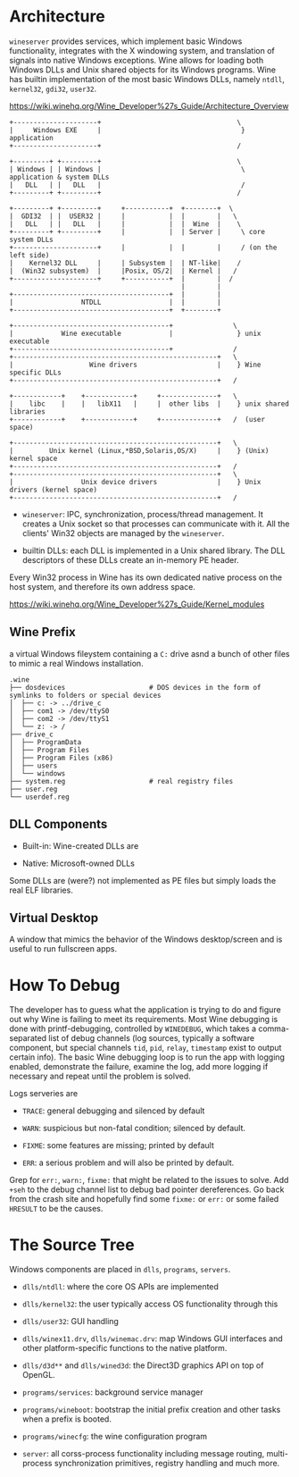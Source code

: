 # Architecture

`wineserver` provides services, which implement basic Windows functionality, integrates with the X windowing system, and translation of signals into native Windows exceptions. Wine allows for loading both Windows DLLs and Unix shared objects for its Windows programs. Wine has builtin implementation of the most basic Windows DLLs, namely `ntdll`, `kernel32`, `gdi32`, `user32`.

https://wiki.winehq.org/Wine_Developer%27s_Guide/Architecture_Overview

```
+---------------------+                                  \
|     Windows EXE     |                                   } application
+---------------------+                                  /

+---------+ +---------+                                  \
| Windows | | Windows |                                   \ application & system DLLs
|   DLL   | |   DLL   |                                   /
+---------+ +---------+                                  /

+---------+ +---------+     +-----------+  +--------+  \
|  GDI32  | |  USER32 |     |           |  |        |   \
|   DLL   | |   DLL   |     |           |  |  Wine  |    \
+---------+ +---------+     |           |  | Server |     \ core system DLLs
+---------------------+     |           |  |        |     / (on the left side)
|    Kernel32 DLL     |     | Subsystem |  | NT-like|    /
|  (Win32 subsystem)  |     |Posix, OS/2|  | Kernel |   /
+---------------------+     +-----------+  |        |  / 
                                           |        |
+---------------------------------------+  |        |
|                 NTDLL                 |  |        |
+---------------------------------------+  +--------+

+---------------------------------------+               \
|            Wine executable            |                } unix executable
+---------------------------------------+               /
+---------------------------------------------------+   \
|                   Wine drivers                    |    } Wine specific DLLs
+---------------------------------------------------+   /

+------------+    +------------+     +--------------+   \
|    libc    |    |   libX11   |     |  other libs  |    } unix shared libraries
+------------+    +------------+     +--------------+   /  (user space)

+---------------------------------------------------+   \
|         Unix kernel (Linux,*BSD,Solaris,OS/X)     |    } (Unix) kernel space
+---------------------------------------------------+   /
+---------------------------------------------------+   \
|                 Unix device drivers               |    } Unix drivers (kernel space)
+---------------------------------------------------+   /
```

- `wineserver`: IPC, synchronization, process/thread management. It creates a Unix socket so that processes can communicate with it. All the clients' Win32 objects are managed by the `wineserver`.

- builtin DLLs: each DLL is implemented in a Unix shared library. The DLL descriptors of these DLLs create an in-memory PE header.

Every Win32 process in Wine has its own dedicated native process on the host system, and therefore its own address space. 

https://wiki.winehq.org/Wine_Developer%27s_Guide/Kernel_modules

## Wine Prefix

a virtual Windows fileystem containing a `C:` drive asnd a bunch of other files to mimic a real Windows installation.

```shell
.wine
├── dosdevices                     # DOS devices in the form of symlinks to folders or special devices
│  ├── c: -> ../drive_c
│  ├── com1 -> /dev/ttyS0
│  ├── com2 -> /dev/ttyS1
│  └── z: -> /
├── drive_c
│  ├── ProgramData
│  ├── Program Files
│  ├── Program Files (x86)
│  ├── users
│  └── windows
├── system.reg                     # real registry files
├── user.reg
└── userdef.reg
```

## DLL Components

- Built-in: Wine-created DLLs are

- Native: Microsoft-owned DLLs

Some DLLs are (were?) not implemented as PE files but simply loads the real ELF libraries.

## Virtual Desktop

A window that mimics the behavior of the Windows desktop/screen and is useful to run fullscreen apps.


# How To Debug

The developer has to guess what the application is trying to do and figure out why Wine is failing to meet its requirements.
Most Wine debugging is done with printf-debugging, controlled by `WINEDEBUG`, which takes a comma-separated list of debug channels (log sources, typically a software component, but special channels `tid`, `pid`, `relay`, `timestamp` exist to output certain info).
The basic Wine debugging loop is to run the app with logging enabled, demonstrate the failure, examine the log, add more logging if necessary and repeat until the problem is solved.

Logs serveries are 

- `TRACE`: general debugging and silenced by default

- `WARN`: suspicious but non-fatal condition; silenced by default.

- `FIXME`: some features are missing; printed by default

- `ERR`: a serious problem and will also be printed by default.

Grep for `err:`, `warn:`, `fixme:` that might be related to the issues to solve. Add `+seh` to the debug channel list to debug bad pointer dereferences. Go back from the crash site and hopefully find some `fixme:` or `err:` or some failed `HRESULT` to be the causes.

# The Source Tree

Windows components are placed in `dlls`, `programs`, `servers`.

- `dlls/ntdll`: where the core OS APIs are implemented

- `dlls/kernel32`: the user typically access OS functionality through this

- `dlls/user32`: GUI handling

- `dlls/winex11.drv`, `dlls/winemac.drv`: map Windows GUI interfaces and other platform-specific functions to the native platform.

- `dlls/d3d**` and `dlls/wined3d`: the Direct3D graphics API on top of OpenGL.

- `programs/services`: background service manager

- `programs/wineboot`: bootstrap the initial prefix creation and other tasks when a prefix is booted.

- `programs/winecfg`: the wine configuration program

- `server`: all corss-process functionality including message routing, multi-process synchronization primitives, registry handling and much more.
